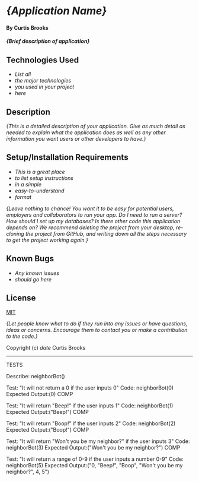 # _{Application Name}_

#### By Curtis Brooks

#### _{Brief description of application}_

## Technologies Used

* _List all_
* _the major technologies_
* _you used in your project_
* _here_

## Description

_{This is a detailed description of your application. Give as much detail as needed to explain what the application does as well as any other information you want users or other developers to have.}_

## Setup/Installation Requirements

* _This is a great place_
* _to list setup instructions_
* _in a simple_
* _easy-to-understand_
* _format_

_{Leave nothing to chance! You want it to be easy for potential users, employers and collaborators to run your app. Do I need to run a server? How should I set up my databases? Is there other code this application depends on? We recommend deleting the project from your desktop, re-cloning the project from GitHub, and writing down all the steps necessary to get the project working again.}_

## Known Bugs

* _Any known issues_
* _should go here_

## License

[MIT](https://en.wikipedia.org/wiki/MIT_License) 

_{Let people know what to do if they run into any issues or have questions, ideas or concerns.  Encourage them to contact you or make a contribution to the code.}_

Copyright (c) _date_ Curtis Brooks

____________________________________

TESTS

Describe: neighborBot()

Test: "It will not return a 0 if the user inputs 0" 
Code: neighborBot(0) 
Expected Output:(0)
COMP

Test: "It will return "Beep!" if the user inputs 1" 
Code: neighborBot(1) 
Expected Output:("Beep!")
COMP

Test: "It will return "Boop!" if the user inputs 2" 
Code: neighborBot(2) 
Expected Output:("Boop!")
COMP

Test: "It will return "Won't you be my neighbor?" if the user inputs 3" 
Code: neighborBot(3) 
Expected Output:("Won't you be my neighbor?")
COMP

Test: "It will return a range of 0-9 if the user inputs a number 0-9" 
Code: neighborBot(5) 
Expected Output:("0, "Beep!", "Boop", "Won't you be my neighbor?", 4, 5")









